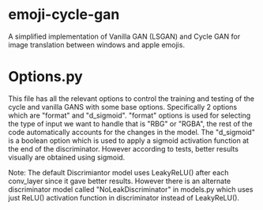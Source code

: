 # emoji-cycle-gan

A simplified implementation of Vanilla GAN (LSGAN) and Cycle GAN for image translation between windows and apple emojis. 


# Options.py
This file has all the relevant options to control the training and testing of the cycle and vanilla GANS with some base options. 
Specifically 2 options which are "format" and "d_sigmoid". 
"format" options is used for selecting the type of input we want to handle that is "RBG" or "RGBA", the rest of the code automatically accounts for the changes in the model. 
The "d_sigmoid" is a boolean option which is used to apply a sigmoid activation function at the end of the discriminator. However according to tests, better results visually are obtained using sigmoid. 

Note: The default Discrimiantor model uses LeakyReLU() after each conv_layer since it gave better results. 
However there is an alternate discriminator model called "NoLeakDiscriminator" in models.py which uses just ReLU() activation function in discriminator instead of LeakyReLU().
